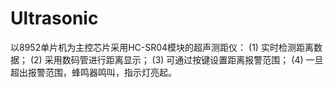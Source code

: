 # Ultrasonic

以8952单片机为主控芯片采用HC-SR04模块的超声测距仪：
(1) 实时检测距离数据；
(2) 采用数码管进行距离显示；
(3) 可通过按键设置距离报警范围；
(4) 一旦超出报警范围，蜂鸣器鸣叫，指示灯亮起。
